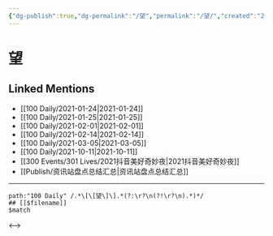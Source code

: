 ```yaml
---
{"dg-publish":true,"dg-permalink":"/望","permalink":"/望/","created":"2023-04-08T21:16:41.191+08:00","updated":"2023-04-08T21:16:41.505+08:00"}
---
```


# 望

## Linked Mentions
- [[100 Daily/2021-01-24\|2021-01-24]]
- [[100 Daily/2021-01-25\|2021-01-25]]
- [[100 Daily/2021-02-01\|2021-02-01]]
- [[100 Daily/2021-02-14\|2021-02-14]]
- [[100 Daily/2021-03-05\|2021-03-05]]
- [[100 Daily/2021-10-11\|2021-10-11]]
- [[300 Events/301 Lives/2021抖音美好奇妙夜\|2021抖音美好奇妙夜]]
- [[Publish/资讯站盘点总结汇总\|资讯站盘点总结汇总]]


---

```expander
path:"100 Daily" /.*\[\[望\]\].*(?:\r?\n(?!\r?\n).*)*/
## [[$filename]]
$match
```

<-->